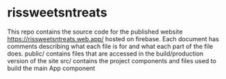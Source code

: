 # rissweetsntreats
This repo contains the source code for the published website https://rissweetsntreats.web.app/ hosted on firebase. Each document has comments describing what each file is for and what each part of the file does.
public/ contains files that are accessed in the build/production version of the site
src/ contains the project components and files used to build the main App component 
